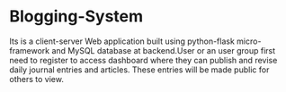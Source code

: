 # Blogging-System


Its is a client-server Web application built using python-flask micro- framework and MySQL database
at backend.User or an user group first need to register to access dashboard where they can publish
and revise daily journal entries and articles. These entries will be made public for others to view.
